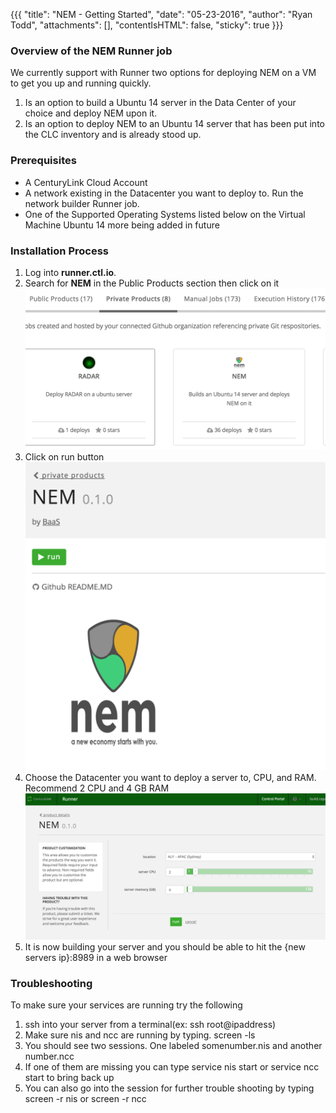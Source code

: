 {{{
  "title": "NEM - Getting Started",
  "date": "05-23-2016",
  "author": "Ryan Todd",
  "attachments": [],
  "contentIsHTML": false,
  "sticky": true
}}}

### Overview of the NEM Runner job
We currently support with Runner two options for deploying NEM on a VM to get you up and running quickly.
1. Is an option to build a Ubuntu 14 server in the Data Center of your choice and deploy NEM upon it.
2. Is an option to deploy NEM to an Ubuntu 14 server that has been put into the CLC inventory and is already stood up.

### Prerequisites
* A CenturyLink Cloud Account
* A network existing in the Datacenter you want to deploy to. Run the network builder Runner job.
* One of the Supported Operating Systems listed below on the Virtual Machine
  Ubuntu 14
  more being added in future

  
### Installation Process

1. Log into **runner.ctl.io**.
2. Search for **NEM** in the Public Products section then click on it
  ![Search NEM](../images/BaaS/nem1.png)
3. Click on run button
  ![Click on Run](../images/BaaS/nem2.png)
4. Choose the Datacenter you want to deploy a server to, CPU, and RAM. Recommend 2 CPU and 4 GB RAM
  ![Config Server](../images/BaaS/nem3.png)
5. It is now building your server and you should be able to hit the {new servers ip}:8989 in a web browser

### Troubleshooting
To make sure your services are running try the following

1. ssh into your server from a terminal(ex: ssh root@ipaddress)
2. Make sure nis and ncc are running by typing. screen -ls
3. You should see two sessions. One labeled somenumber.nis and another number.ncc
4. If one of them are missing you can type service nis start or service ncc start to bring back up
5. You can also go into the session for further trouble shooting by typing screen -r nis or screen -r ncc

